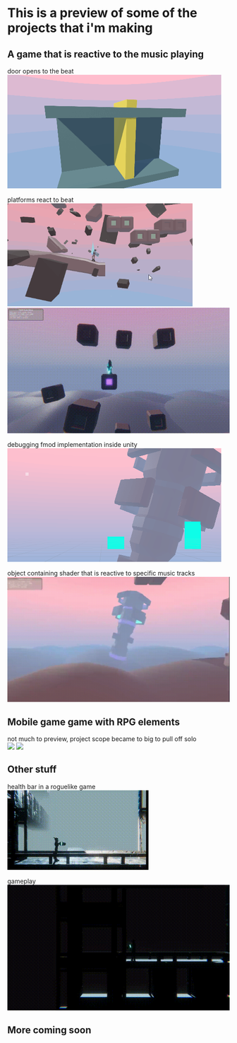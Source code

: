 # This is a preview of some of the projects that i'm making

## A game that is reactive to the music playing

door opens to the beat  
![](GamesPreviews/game-beat-blocks-door.gif)

platforms react to beat  
![](GamesPreviews/game-beat-blocks-jumppads.gif)  
![](GamesPreviews/game-beat-blocks-music.gif)

debugging fmod implementation inside unity  
![](GamesPreviews/game-beat-blocks-fmod.gif)

object containing shader that is reactive to specific music tracks  
![](GamesPreviews/game-beat-blocks-music-test.gif)


## Mobile game game with RPG elements

not much to preview, project scope became to big to pull off solo  
![](GamesPreviews/game-rocket-odyssey-gameplay.gif)
![](GamesPreviews/game-rocket-odyssey-model.gif)


## Other stuff

health bar in a roguelike game  
![](GamesPreviews/game-roguelike-health.gif)

gameplay  
![](GamesPreviews/game-roguelike-gameplay.gif)

## More coming soon
